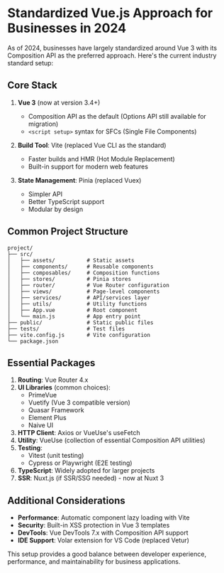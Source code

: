 # Standardized Vue.js Approach for Businesses in 2024

As of 2024, businesses have largely standardized around Vue 3 with its Composition API as the preferred approach. Here's the current industry standard setup:

## Core Stack

1. **Vue 3** (now at version 3.4+)
   - Composition API as the default (Options API still available for migration)
   - `<script setup>` syntax for SFCs (Single File Components)

2. **Build Tool**: Vite (replaced Vue CLI as the standard)
   - Faster builds and HMR (Hot Module Replacement)
   - Built-in support for modern web features

3. **State Management**: Pinia (replaced Vuex)
   - Simpler API
   - Better TypeScript support
   - Modular by design

## Common Project Structure

```
project/
├── src/
│   ├── assets/          # Static assets
│   ├── components/      # Reusable components
│   ├── composables/     # Composition functions
│   ├── stores/          # Pinia stores
│   ├── router/          # Vue Router configuration
│   ├── views/           # Page-level components
│   ├── services/        # API/services layer
│   ├── utils/           # Utility functions
│   ├── App.vue          # Root component
│   └── main.js          # App entry point
├── public/              # Static public files
├── tests/               # Test files
├── vite.config.js       # Vite configuration
└── package.json
```

## Essential Packages

1. **Routing**: Vue Router 4.x
2. **UI Libraries** (common choices):
   - PrimeVue
   - Vuetify (Vue 3 compatible version)
   - Quasar Framework
   - Element Plus
   - Naive UI
3. **HTTP Client**: Axios or VueUse's useFetch
4. **Utility**: VueUse (collection of essential Composition API utilities)
5. **Testing**:
   - Vitest (unit testing)
   - Cypress or Playwright (E2E testing)
6. **TypeScript**: Widely adopted for larger projects
7. **SSR**: Nuxt.js (if SSR/SSG needed) - now at Nuxt 3

## Additional Considerations

- **Performance**: Automatic component lazy loading with Vite
- **Security**: Built-in XSS protection in Vue 3 templates
- **DevTools**: Vue DevTools 7.x with Composition API support
- **IDE Support**: Volar extension for VS Code (replaced Vetur)

This setup provides a good balance between developer experience, performance, and maintainability for business applications.